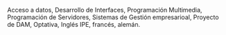 Acceso a datos, Desarrollo de Interfaces, Programación Multimedia, Programación de Servidores, Sistemas de Gestión empresarioal, Proyecto de DAM, Optativa, Inglés
IPE, francés, alemán.
